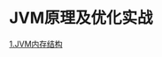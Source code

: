# JVM原理及优化实战
  
   [1.JVM内存结构](https://github.com/HLxiaoyao/JVM/blob/main/docs/JVM%E5%86%85%E5%AD%98%E7%BB%93%E6%9E%84.md)
